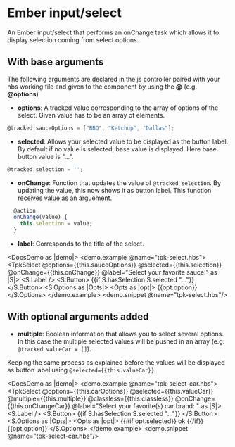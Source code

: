 # Ember input/select

An Ember input/select that performs an onChange task which allows it to display selection coming from select options.

## With base arguments
The following arguments are declared in the js controller paired with your hbs working file and given to the component by using the **@** (e.g. **@options**)

- **options**: A tracked value corresponding to the array of options of the select. Given value has to be an array of elements.

```js
@tracked sauceOptions = ["BBQ", "Ketchup", "Dallas"];
```
- **selected**: Allows your selected value to be displayed as the button label. By default if no value is selected, base value is displayed. Here base button value is "...".

```js
@tracked selection = '';
```

- **onChange**: Function that updates the value of `@tracked selection`. By updating the value, this now shows it as button label. This function receives value as an arguement.

```js
  @action
  onChange(value) {
    this.selection = value;
  }
```

- **label**: Corresponds to the title of the select.

<DocsDemo as |demo|>
  <demo.example @name="tpk-select.hbs">
      <TpkSelect
        @options={{this.sauceOptions}}
        @selected={{this.selection}}
        @onChange={{this.onChange}}
        @label="Select your favorite sauce:"
      as |S|>
        <S.Label />
          <S.Button>
            {{if S.hasSelection S.selected "..."}}
          </S.Button>
          <S.Options as |Opts|>
            <Opts as |opt|>
              {{opt.option}}
            </Opts>
          </S.Options>
      </TpkSelect>
  </demo.example>
  <demo.snippet @name="tpk-select.hbs"/>
</DocsDemo>

## With optional arguments added

- **multiple**: Boolean information that allows you to select several options. In this case the multiple selected values will be pushed in an array (e.g. `@tracked valueCar = []`).

Keeping the same process as explained before the values will be displayed as button label using `@selected={{this.valueCar}}`.


<DocsDemo as |demo|>
  <demo.example @name="tpk-select-car.hbs">
      <TpkSelect
        @options={{this.carOptions}}
        @selected={{this.valueCar}}
        @multiple={{this.multiple}}
        @classless={{this.classless}}
        @onChange={{this.onChangeCar}}
        @label="Select your favorite(s) car brand: "
      as |S|>
        <S.Label />
          <S.Button>
            {{if S.hasSelection S.selected "..."}}
          </S.Button>
          <S.Options as |Opts|>
            <Opts as |opt|>
              {{#if opt.selected}}
                ok
              {{/if}}
              {{opt.option}}
            </Opts>
          </S.Options>
      </TpkSelect>
  </demo.example>
  <demo.snippet @name="tpk-select-car.hbs"/>
</DocsDemo>



